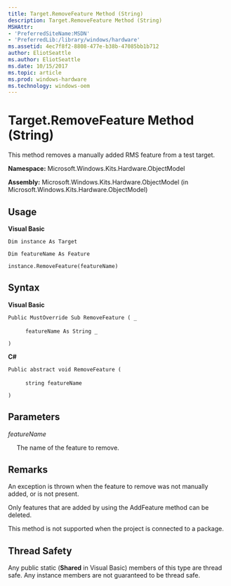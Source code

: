 ```yaml
---
title: Target.RemoveFeature Method (String)
description: Target.RemoveFeature Method (String)
MSHAttr:
- 'PreferredSiteName:MSDN'
- 'PreferredLib:/library/windows/hardware'
ms.assetid: 4ec7f8f2-8808-477e-b38b-47085bb1b712
author: EliotSeattle
ms.author: EliotSeattle
ms.date: 10/15/2017
ms.topic: article
ms.prod: windows-hardware
ms.technology: windows-oem
---
```


# Target.RemoveFeature Method (String)


This method removes a manually added RMS feature from a test target.

**Namespace:** Microsoft.Windows.Kits.Hardware.ObjectModel

**Assembly:** Microsoft.Windows.Kits.Hardware.ObjectModel (in Microsoft.Windows.Kits.Hardware.ObjectModel)

## <span id="Usage"></span><span id="usage"></span><span id="USAGE"></span>Usage


**Visual Basic**

`Dim instance As Target`

`Dim featureName As Feature`

`instance.RemoveFeature(featureName)`

## <span id="Syntax"></span><span id="syntax"></span><span id="SYNTAX"></span>Syntax


**Visual Basic**

`Public MustOverride Sub RemoveFeature ( _`

          `featureName As String _`

`)`

**C#**

`Public abstract void RemoveFeature (`

          `string featureName`

`)`

## <span id="Parameters"></span><span id="parameters"></span><span id="PARAMETERS"></span>Parameters


*featureName*

     The name of the feature to remove.

## <span id="Remarks"></span><span id="remarks"></span><span id="REMARKS"></span>Remarks


An exception is thrown when the feature to remove was not manually added, or is not present.

Only features that are added by using the AddFeature method can be deleted.

This method is not supported when the project is connected to a package.

## <span id="Thread_Safety"></span><span id="thread_safety"></span><span id="THREAD_SAFETY"></span>Thread Safety


Any public static (**Shared** in Visual Basic) members of this type are thread safe. Any instance members are not guaranteed to be thread safe.

 

 






